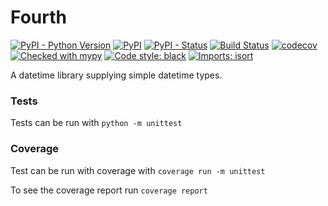 # Fourth

[![PyPI - Python Version](https://img.shields.io/pypi/pyversions/fourth)](https://www.python.org/)
[![PyPI](https://img.shields.io/pypi/v/fourth.svg)](https://pypi.org/project/fourth/)
[![PyPI - Status](https://img.shields.io/pypi/status/fourth)](https://pypi.org/project/fourth/)
[![Build Status](https://travis-ci.com/LincolnPuzey/Fourth.svg?branch=master)](https://travis-ci.com/LincolnPuzey/Fourth)
[![codecov](https://codecov.io/gh/LincolnPuzey/Fourth/branch/master/graph/badge.svg)](https://codecov.io/gh/LincolnPuzey/Fourth)
[![Checked with mypy](http://www.mypy-lang.org/static/mypy_badge.svg)](http://mypy-lang.org/)
[![Code style: black](https://img.shields.io/badge/code%20style-black-000000.svg)](https://github.com/psf/black)
[![Imports: isort](https://img.shields.io/badge/imports-isort-ef8336.svg)](https://timothycrosley.github.io/isort/)

A datetime library supplying simple datetime types.

### Tests

Tests can be run with `python -m unittest`

### Coverage

Test can be run with coverage with `coverage run -m unittest`

To see the coverage report run `coverage report`

